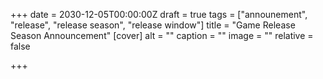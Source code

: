 +++
date = 2030-12-05T00:00:00Z
draft = true
tags = ["announement", "release", "release season", "release window"]
title = "Game Release Season Announcement"
[cover]
alt = ""
caption = ""
image = ""
relative = false

+++

